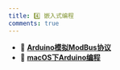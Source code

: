 ```yaml
---
title: 4️⃣ 嵌入式编程
comments: true
---
```


<div class="grid cards" markdown>

- 🍑 [__Arduino模拟ModBus协议__](./A.md)
- 🏉 [__macOS下Arduino编程__](./B.md)

</div>